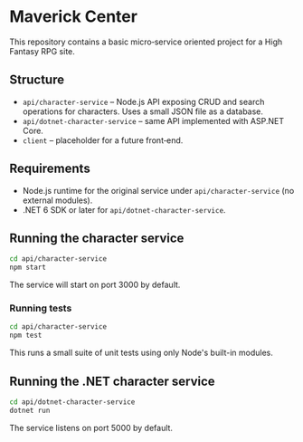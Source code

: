 # Maverick Center

This repository contains a basic micro‑service oriented project for a High Fantasy RPG site.

## Structure

- `api/character-service` – Node.js API exposing CRUD and search operations for characters. Uses a small JSON file as a database.
- `api/dotnet-character-service` – same API implemented with ASP.NET Core.
- `client` – placeholder for a future front‑end.

## Requirements

- Node.js runtime for the original service under `api/character-service` (no external modules).
- .NET 6 SDK or later for `api/dotnet-character-service`.

## Running the character service

```bash
cd api/character-service
npm start
```

The service will start on port 3000 by default.

### Running tests

```bash
cd api/character-service
npm test
```

This runs a small suite of unit tests using only Node's built-in modules.

## Running the .NET character service

```bash
cd api/dotnet-character-service
dotnet run
```

The service listens on port 5000 by default.

